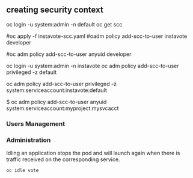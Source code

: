 



## creating security context

oc login -u system:admin -n default
oc get scc

#oc apply -f instavote-scc.yaml
#oadm policy add-scc-to-user instavote developer

#oc adm policy add-scc-to-user anyuid developer



oc login -u system:admin -n instavote
oc adm policy add-scc-to-user privileged -z default

oc adm policy add-scc-to-user privileged -z system:serviceaccount:instavote:default



$ oc adm policy add-scc-to-user anyuid system:serviceaccount:myproject:mysvcacct



### Users Management


### Administration

Idling an application stops the pod and will launch again when there is traffic received on the corresponding service.

```
oc idle vote
```
